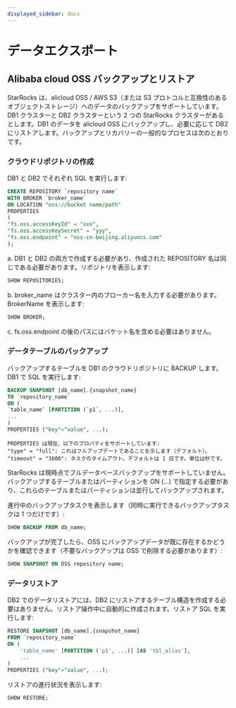 ```yaml
---
displayed_sidebar: docs
---
```


# データエクスポート

## Alibaba cloud OSS バックアップとリストア

StarRocks は、alicloud OSS / AWS S3（または S3 プロトコルと互換性のあるオブジェクトストレージ）へのデータのバックアップをサポートしています。DB1 クラスターと DB2 クラスターという 2 つの StarRocks クラスターがあるとします。DB1 のデータを alicloud OSS にバックアップし、必要に応じて DB2 にリストアします。バックアップとリカバリーの一般的なプロセスは次のとおりです。

### クラウドリポジトリの作成

DB1 と DB2 でそれぞれ SQL を実行します:

```sql
CREATE REPOSITORY `repository name`
WITH BROKER `broker_name`
ON LOCATION "oss://bucket name/path"
PROPERTIES
(
"fs.oss.accessKeyId" = "xxx",
"fs.oss.accessKeySecret" = "yyy",
"fs.oss.endpoint" = "oss-cn-beijing.aliyuncs.com"
);
```

a. DB1 と DB2 の両方で作成する必要があり、作成された REPOSITORY 名は同じである必要があります。リポジトリを表示します:

```sql
SHOW REPOSITORIES;
```

b. broker_name はクラスター内のブローカー名を入力する必要があります。BrokerName を表示します:

```sql
SHOW BROKER;
```

c. fs.oss.endpoint の後のパスにはバケット名を含める必要はありません。

### データテーブルのバックアップ

バックアップするテーブルを DB1 のクラウドリポジトリに BACKUP します。DB1 で SQL を実行します:

```sql
BACKUP SNAPSHOT [db_name].{snapshot_name}
TO `repository_name`
ON (
`table_name` [PARTITION (`p1`, ...)],
...
)
PROPERTIES ("key"="value", ...);
```

```plain text
PROPERTIES は現在、以下のプロパティをサポートしています:
"type" = "full": これはフルアップデートであることを示します（デフォルト）。
"timeout" = "3600": タスクのタイムアウト。デフォルトは 1 日です。単位は秒です。
```

StarRocks は現時点でフルデータベースバックアップをサポートしていません。バックアップするテーブルまたはパーティションを ON (...) で指定する必要があり、これらのテーブルまたはパーティションは並行してバックアップされます。

進行中のバックアップタスクを表示します（同時に実行できるバックアップタスクは 1 つだけです）:

```sql
SHOW BACKUP FROM db_name;
```

バックアップが完了したら、OSS にバックアップデータが既に存在するかどうかを確認できます（不要なバックアップは OSS で削除する必要があります）:

```sql
SHOW SNAPSHOT ON OSS repository name; 
```

### データリストア

DB2 でのデータリストアには、DB2 にリストアするテーブル構造を作成する必要はありません。リストア操作中に自動的に作成されます。リストア SQL を実行します:

```sql
RESTORE SNAPSHOT [db_name].{snapshot_name}
FROM `repository_name`
ON (
    'table_name' [PARTITION ('p1', ...)] [AS 'tbl_alias'],
    ...
)
PROPERTIES ("key"="value", ...);
```

リストアの進行状況を表示します:

```sql
SHOW RESTORE;
```